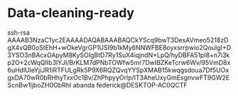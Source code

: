 # Data-cleaning-ready
ssh-rsa AAAAB3NzaC1yc2EAAAADAQABAAABAQCkYScq9bwT3DesAVmeo5218zDgX4vQB0oStEhH+wOkeVgrGP1USI9b1kMy6NNWFBE8oyxsrrpwio2QouIgI+D3YSO3nBAcxOApyM8KySOIgBtD7Ry1SuX4iqjndN+LpQ/hyDBFA51pI8+n7i3kp2O+2cWqQIIb3IYJI/BrKLM7dPNbTOWfw5mr7DwIBZKeTcrw6Wv/95VmD8x6uHdlUleYjiJR1iRTFULgRk5P9X6RQZQvqYYSpXMAB15kwqgsdoua7Df5UOxgxDA70wR0bRHhyTxxOc1Bv/ZhPhpyyOrlp/IT3AheUxyGmEsgnvwFT9GW2EScnBw1ljboZH0ObRhl abanda federick@DESKTOP-AC0QCTF
